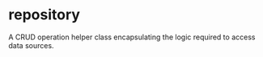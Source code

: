 # repository
A CRUD operation helper class encapsulating the logic required to access data sources.
